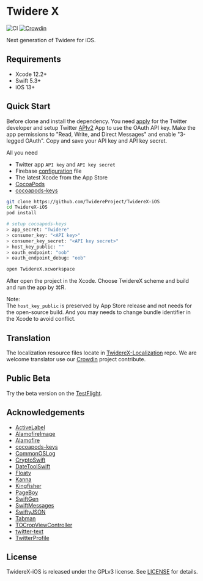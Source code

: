 # Twidere X

![CI](https://github.com/TwidereProject/TwidereX-iOS/workflows/CI/badge.svg)
[![Crowdin](https://badges.crowdin.net/twidere-x/localized.svg)](https://crowdin.com/project/twidere-x)

Next generation of Twidere for iOS.

## Requirements

- Xcode 12.2+
- Swift 5.3+
- iOS 13+


## Quick Start

Before clone and install the dependency. You need [apply](https://developer.twitter.com/en/apply-for-access) for the Twitter developer and setup Twitter [APIv2](https://blog.twitter.com/developer/en_us/topics/tools/2020/introducing_new_twitter_api.html) App to use the OAuth API key. Make the app permissions to "Read, Write, and Direct Messages" and enable "3-legged OAuth". Copy and save your API key and API key secret.

All you need

- Twitter app `API key` and `API key secret`
- Firebase [configuration](https://firebase.google.com/docs/ios/setup) file
- The latest Xcode from the App Store
- [CocoaPods](https://cocoapods.org)
- [cocoapods-keys](https://github.com/orta/cocoapods-keys)

```zsh
git clone https://github.com/TwidereProject/TwidereX-iOS
cd TwidereX-iOS
pod install

# setup cocoapods-keys
> app_secret: "Twidere"
> consumer_key: "<API key>"
> consumer_key_secret: "<API key secret>"
> host_key_public: ""
> oauth_endpoint: "oob"
> oauth_endpoint_debug: "oob"

open TwidereX.xcworkspace  
```

After open the project in the Xcode. Choose TwidereX scheme and build and run the app by ⌘R.

Note:  
The `host_key_public` is preserved by App Store release and not needs for the open-source build. And you may needs to change bundle identifier in the Xcode to avoid conflict.

## Translation
The localization resource files locate in [TwidereX-Localization](https://github.com/TwidereProject/TwidereX-Localization) repo. We are welcome translator use our [Crowdin](https://crowdin.com/project/twidere-x) project contribute.

## Public Beta
Try the beta version on the [TestFlight](https://testflight.apple.com/join/GJIDXvW7).

## Acknowledgements

- [ActiveLabel](https://github.com/optonaut/ActiveLabel.swift)
- [AlamofireImage](https://github.com/Alamofire/AlamofireImage)
- [Alamofire](https://github.com/Alamofire/Alamofire)
- [cocoapods-keys](https://github.com/orta/cocoapods-keys)
- [CommonOSLog](https://github.com/mainasuk/CommonOSLog)
- [CryptoSwift](https://github.com/krzyzanowskim/CryptoSwift)
- [DateToolSwift](https://github.com/MatthewYork/DateTools)
- [Floaty](https://github.com/kciter/Floaty)
- [Kanna](https://github.com/tid-kijyun/Kanna)
- [Kingfisher](https://github.com/onevcat/Kingfisher)
- [PageBoy](https://github.com/uias/Pageboy)
- [SwiftGen](https://github.com/SwiftGen/SwiftGen)
- [SwiftMessages](https://github.com/SwiftKickMobile/SwiftMessages)
- [SwiftyJSON](https://github.com/SwiftyJSON/SwiftyJSON)
- [Tabman](https://github.com/uias/Tabman)
- [TOCropViewController](https://github.com/TimOliver/TOCropViewController)
- [twitter-text](https://github.com/twitter/twitter-text)
- [TwitterProfile](https://github.com/OfTheWolf/TwitterProfile)

## License

TwidereX-iOS is released under the GPLv3 license. See [LICENSE](./LICENSE) for details.
